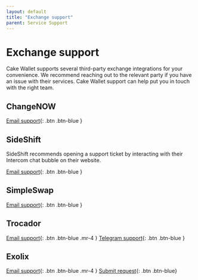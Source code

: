```yaml
---
layout: default
title: "Exchange support"
parent: Service Support
---
```


# Exchange support

Cake Wallet supports several third-party exchange integrations for your convenience. We recommend reaching out to the relevant party if you have an issue with their services. Cake Wallet support can help put you in touch with the right team.

## ChangeNOW

[Email support](mailto:support@changenow.io){: .btn .btn-blue }

## SideShift

SideShift recommends opening a support ticket by interacting with their Intercom chat bubble on their website.

[Email support](mailto:help@sideshift.ai){: .btn .btn-blue }

## SimpleSwap

[Email support](mailto:support@simpleswap.io){: .btn .btn-blue }

## Trocador

[Email support](mailto:mail@trocador.app){: .btn .btn-blue .mr-4 }
[Telegram support](https://t.me/TrocadorApp){: .btn .btn-blue }

## Exolix
[Email support](mailto:support@exolix.com){: .btn .btn-blue .mr-4 }
[Submit request](https://exolix.com/contact){: .btn .btn-blue}
